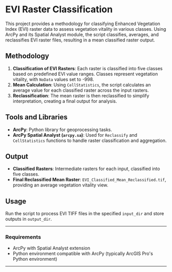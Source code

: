 # EVI Raster Classification

This project provides a methodology for classifying Enhanced Vegetation Index (EVI) raster data to assess vegetation vitality in various classes. Using ArcPy and its Spatial Analyst module, the script classifies, averages, and reclassifies EVI raster files, resulting in a mean classified raster output.

## Methodology

1. **Classification of EVI Rasters**: Each raster is classified into five classes based on predefined EVI value ranges. Classes represent vegetation vitality, with `NoData` values set to -998.
2. **Mean Calculation**: Using `CellStatistics`, the script calculates an average value for each classified raster across the input rasters.
3. **Reclassification**: The mean raster is then reclassified to simplify interpretation, creating a final output for analysis.

## Tools and Libraries

- **ArcPy**: Python library for geoprocessing tasks.
- **ArcPy Spatial Analyst (`arcpy.sa`)**: Used for `Reclassify` and `CellStatistics` functions to handle raster classification and aggregation.

## Output

- **Classified Rasters**: Intermediate rasters for each input, classified into five classes.
- **Final Reclassified Mean Raster**: `EVI_Classified_Mean_Reclassified.tif`, providing an average vegetation vitality view.

## Usage

Run the script to process EVI TIFF files in the specified `input_dir` and store outputs in `output_dir`.

---

### Requirements
- ArcPy with Spatial Analyst extension
- Python environment compatible with ArcPy (typically ArcGIS Pro's Python environment)

---

